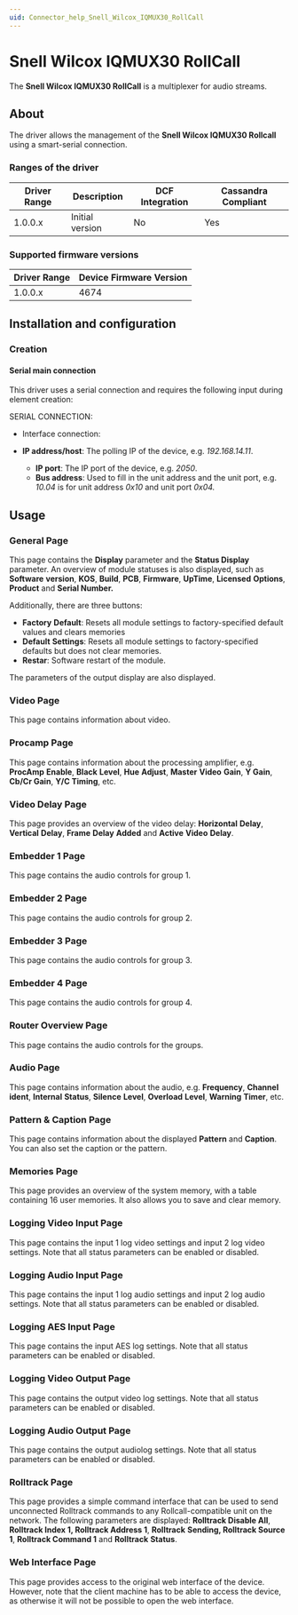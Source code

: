 ```yaml
---
uid: Connector_help_Snell_Wilcox_IQMUX30_RollCall
---
```


# Snell Wilcox IQMUX30 RollCall

The **Snell Wilcox IQMUX30 RollCall** is a multiplexer for audio streams.

## About

The driver allows the management of the **Snell Wilcox IQMUX30 Rollcall** using a smart-serial connection.

### Ranges of the driver

| **Driver Range** | **Description** | **DCF Integration** | **Cassandra Compliant** |
|------------------|-----------------|---------------------|-------------------------|
| 1.0.0.x          | Initial version | No                  | Yes                     |

### Supported firmware versions

| **Driver Range** | **Device Firmware Version** |
|------------------|-----------------------------|
| 1.0.0.x          | 4674                        |

## Installation and configuration

### Creation

#### Serial main connection

This driver uses a serial connection and requires the following input during element creation:

SERIAL CONNECTION:

- Interface connection:

- **IP address/host**: The polling IP of the device, e.g. *192.168.14.11*.
  - **IP port**: The IP port of the device, e.g. *2050*.
  - **Bus address**: Used to fill in the unit address and the unit port, e.g. *10.04* is for unit address *0x10* and unit port *0x04.*

## Usage

### General Page

This page contains the **Display** parameter and the **Status Display** parameter. An overview of module statuses is also displayed, such as **Software** **version**, **KOS**, **Build**, **PCB**, **Firmware**, **UpTime**, **Licensed** **Options**, **Product** and **Serial Number.**

Additionally, there are three buttons:

- **Factory** **Default**: Resets all module settings to factory-specified default values and clears memories
- **Default** **Settings**: Resets all module settings to factory-specified defaults but does not clear memories.
- **Restar**: Software restart of the module.

The parameters of the output display are also displayed.

### Video Page

This page contains information about video.

### Procamp Page

This page contains information about the processing amplifier, e.g. **ProcAmp** **Enable**, **Black** **Level**, **Hue** **Adjust**, **Master** **Video** **Gain**, **Y Gain**, **Cb/Cr Gain**, **Y/C Timing**, etc.

### Video Delay Page

This page provides an overview of the video delay: **Horizontal** **Delay**, **Vertical** **Delay**, **Frame** **Delay** **Added** and **Active** **Video** **Delay**.

### Embedder 1 Page

This page contains the audio controls for group 1.

### Embedder 2 Page

This page contains the audio controls for group 2.

### Embedder 3 Page

This page contains the audio controls for group 3.

### Embedder 4 Page

This page contains the audio controls for group 4.

### Router Overview Page

This page contains the audio controls for the groups.

### Audio Page

This page contains information about the audio, e.g. **Frequency**, **Channel** **ident**, **Internal** **Status**, **Silence** **Level**, **Overload** **Level**, **Warning** **Timer**, etc.

### Pattern & Caption Page

This page contains information about the displayed **Pattern** and **Caption**. You can also set the caption or the pattern.

### Memories Page

This page provides an overview of the system memory, with a table containing 16 user memories. It also allows you to save and clear memory.

### Logging Video Input Page

This page contains the input 1 log video settings and input 2 log video settings. Note that all status parameters can be enabled or disabled.

### Logging Audio Input Page

This page contains the input 1 log audio settings and input 2 log audio settings. Note that all status parameters can be enabled or disabled.

### Logging AES Input Page

This page contains the input AES log settings. Note that all status parameters can be enabled or disabled.

### Logging Video Output Page

This page contains the output video log settings. Note that all status parameters can be enabled or disabled.

### Logging Audio Output Page

This page contains the output audiolog settings. Note that all status parameters can be enabled or disabled.

### Rolltrack Page

This page provides a simple command interface that can be used to send unconnected Rolltrack commands to any Rollcall-compatible unit on the network. The following parameters are displayed: **Rolltrack Disable All**, **Rolltrack Index 1, Rolltrack Address 1**, **Rolltrack** **Sending, Rolltrack Source 1**, **Rolltrack Command 1** and **Rolltrack** **Status**.

### Web Interface Page

This page provides access to the original web interface of the device. However, note that the client machine has to be able to access the device, as otherwise it will not be possible to open the web interface.

